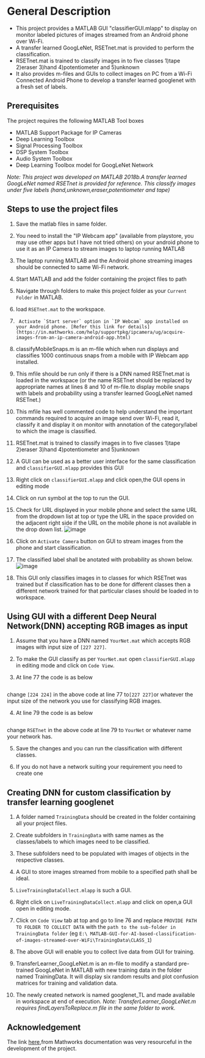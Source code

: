 # General Description
* This project provides a MATLAB GUI "classifierGUI.mlapp" to display on monitor labeled pictures of images streamed from an Android phone over Wi-Fi.
* A transfer learned GoogLeNet, RSETnet.mat is provided to perform the classification.
* RSETnet.mat is trained to classify images in to five classes 1)tape 2)eraser 3)hand 4)potentiometer and 5)unknown
* It also provides m-files  and GUIs to collect images on PC from a Wi-Fi Connected Android Phone to develop a transfer learned googlenet with a fresh set of labels.

## Prerequisites
The project requires the following MATLAB Tool boxes
* MATLAB Support Package for IP Cameras
* Deep Learning Toolbox
* Signal Processing Toolbox
* DSP System Toolbox
* Audio System Toolbox
* Deep Learning Toolbox model for GoogLeNet Network

_Note: This project was developed on MATLAB 2018b.A transfer learned GoogLeNet named RSETnet is provided for reference. This classify images under five labels (hand,unknown,eraser,potentiometer and tape)_

## Steps to use the project files

1.	Save the matlab files in same folder.

2.	You need to install the "IP Webcam app" (available from playstore, you may use other apps but I have not tried others) on your android phone to use it as an IP Camera to   stream images to laptop running MATLAB

3.	The laptop running MATLAB and the Android phone streaming images should be connected to same Wi-Fi network.

4.	Start MATLAB and add the folder containing the project files to path

5.	Navigate through folders to make this project folder as your `Current Folder` in MATLAB.

6. load `RSETnet.mat` to the workspace.

7. 		Activate `Start server` option in `IP Webcam` app installed on your Android phone. [Refer this link for details](https://in.mathworks.com/help/supportpkg/ipcamera/ug/acquire-images-from-an-ip-camera-android-app.html)

8.	classifyMobileSnaps.m is an m-file which when run displays and classifies 1000 continuous snaps from a mobile with IP Webcam app installed.

9.	This mfile should be run only if there is a DNN named RSETnet.mat is loaded in the workspace (or the name RSETnet should be replaced by appropriate names at lines 8 and 10 of m-file.to display mobile snaps with labels and probability using a transfer learned GoogLeNet named RSETnet.)

10.	This mfile has well commented code to help understand the important commands required to acquire an image send over Wi-Fi, read it, classify it and display it on monitor with annotation of the category/label to which the image is classified. 

11. RSETnet.mat is trained to classify images in to five classes 1)tape 2)eraser 3)hand 4)potentiometer and 5)unknown

12. A GUI can be used as a better user interface for the same classification and `classifierGUI.mlapp` provides this GUI 

13. Right click on `classifierGUI.mlapp` and click open,the GUI opens in editing mode

14. Click on run symbol at the top to run the GUI. 
    
15. Check for URL displayed in your mobile phone and select the same URL from the dropdown list at top or type the URL in the space provided on the adjacent right side if the URL on the mobile phone is not available in the drop down list.
![image](https://user-images.githubusercontent.com/55146987/122599897-ac523680-d08c-11eb-8ead-68b8aacf1de5.png)

16. Click on `Activate Camera` button on GUI to stream images from the phone and start classification.

17. The classified label shall be anotated with probability as shown below.
![image](https://user-images.githubusercontent.com/55146987/122601461-f20ffe80-d08e-11eb-8b1a-47020b26a6d8.png)

18. This GUI only classifies images in to classes for which RSETnet was trained but if classification has to be done for different classes then a different network trained for that particular clases should be loaded in to workspace.

## Using GUI with a different Deep Neural Network(DNN) accepting RGB images as input

1. Assume that you have a DNN named `YourNet.mat` which accepts RGB images with input size of `[227 227]`.

2. To make the GUI classify as per `YourNet.mat` open `classifierGUI.mlapp` in editing mode and click on `Code View`.

3. At line 77 the code is as below 
``` img1 = imresize(img,[224,224]);%RSETnet
``` 
change `[224 224]` in the above code at line 77 to`[227 227]`or whatever the input size of the network you use for classifying RGB images.

4. At line 79 the code is as below 
``` nnet = evalin('base','RSETnet');
```
change `RSETnet` in the above code at line 79 to `YourNet` or whatever name your network has. 

5. Save the changes and you can run the classification with different classes.

6. If you do not have a network suiting your requirement you need to create one

## Creating DNN for custom classification by transfer learning googlenet

1. A folder named `TrainingData` should be created in the folder containing all your project files.

2. Create subfolders in `TrainingData` with same names as the classes/labels to which images need to be classified.

3. These subfolders need to be populated with images of objects in the respective classes.

4. A GUI to store images streamed from mobile to a specified path shall be ideal.

5. `LiveTrainingDataCollect.mlapp` is such a GUI.

6. Right click on `LiveTrainingDataCollect.mlapp` and click on open,a GUI open in editing mode.

7. Click on `Code View` tab at top and  go to line 76 and replace `PROVIDE PATH TO FOLDER TO COLLECT DATA`  with the `path to the sub-folder in TrainingData folder` (eg `E:\
MATLAB-GUI-for-AI-based-classification-of-images-streamed-over-WiFi\TrainingData\CLASS_1`)

8.	The above GUI will enable you to collect live data from GUI for training.
	 
9.	TransferLearner_GoogLeNet.m is an m-file to modify a standard pre-trained GoogLeNet in MATLAB with new training data in the folder named TrainingData. It will display six random results  and  plot confusion matrices for training and validation data.

10.	The newly created network is named googlenet_TL and made available in workspace at end of execution. 
    _Note: TransferLearner_GoogLeNet.m requires findLayersToReplace.m file in the same folder to work._
 
## Acknowledgement
The link [here](https://in.mathworks.com/help/deeplearning/ug/train-deep-learning-network-to-classify-new-images.html),from Mathworks documentation was very resourceful in the development of the project.


